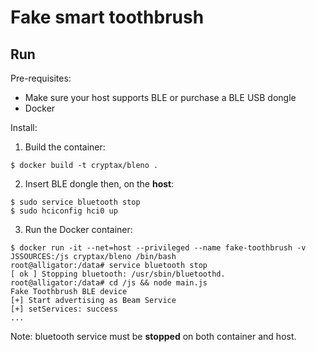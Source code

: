 # Fake smart toothbrush

## Run

Pre-requisites:

- Make sure your host supports BLE or purchase a BLE USB dongle
- Docker

Install:

1. Build the container:

```
$ docker build -t cryptax/bleno .
```

2. Insert BLE dongle then, on the **host**:

```
$ sudo service bluetooth stop
$ sudo hciconfig hci0 up
```

3. Run the Docker container:

```
$ docker run -it --net=host --privileged --name fake-toothbrush -v JSSOURCES:/js cryptax/bleno /bin/bash
root@alligator:/data# service bluetooth stop
[ ok ] Stopping bluetooth: /usr/sbin/bluetoothd.
root@alligator:/data# cd /js && node main.js
Fake Toothbrush BLE device
[+] Start advertising as Beam Service
[+] setServices: success
...
```

Note: bluetooth service must be **stopped** on both container and host.
